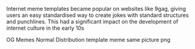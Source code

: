 Internet meme templates became popular on websites like 9gag, giving users an easy standardised way to create jokes with standard structures and punchlines. This had a significant impact on the development of internet culture in the early 10s

OG Memes
Normal Distribution template meme
same picture png